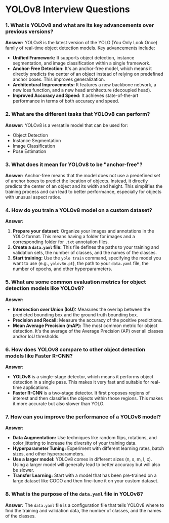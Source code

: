 # YOLOv8 Interview Questions

### 1. What is YOLOv8 and what are its key advancements over previous versions?
**Answer:** YOLOv8 is the latest version of the YOLO (You Only Look Once) family of real-time object detection models. Key advancements include:
*   **Unified Framework:** It supports object detection, instance segmentation, and image classification within a single framework.
*   **Anchor-Free Detection:** It's an anchor-free model, which means it directly predicts the center of an object instead of relying on predefined anchor boxes. This improves generalization.
*   **Architectural Improvements:** It features a new backbone network, a new loss function, and a new head architecture (decoupled head).
*   **Improved Accuracy and Speed:** It achieves state-of-the-art performance in terms of both accuracy and speed.

### 2. What are the different tasks that YOLOv8 can perform?
**Answer:** YOLOv8 is a versatile model that can be used for:
*   Object Detection
*   Instance Segmentation
*   Image Classification
*   Pose Estimation

### 3. What does it mean for YOLOv8 to be "anchor-free"?
**Answer:** Anchor-free means that the model does not use a predefined set of anchor boxes to predict the location of objects. Instead, it directly predicts the center of an object and its width and height. This simplifies the training process and can lead to better performance, especially for objects with unusual aspect ratios.

### 4. How do you train a YOLOv8 model on a custom dataset?
**Answer:**
1.  **Prepare your dataset:** Organize your images and annotations in the YOLO format. This means having a folder for images and a corresponding folder for `.txt` annotation files.
2.  **Create a `data.yaml` file:** This file defines the paths to your training and validation sets, the number of classes, and the names of the classes.
3.  **Start training:** Use the `yolo train` command, specifying the model you want to use (e.g., `yolov8n.pt`), the path to your `data.yaml` file, the number of epochs, and other hyperparameters.

### 5. What are some common evaluation metrics for object detection models like YOLOv8?
**Answer:**
*   **Intersection over Union (IoU):** Measures the overlap between the predicted bounding box and the ground truth bounding box.
*   **Precision and Recall:** Measure the accuracy of the positive predictions.
*   **Mean Average Precision (mAP):** The most common metric for object detection. It's the average of the Average Precision (AP) over all classes and/or IoU thresholds.

### 6. How does YOLOv8 compare to other object detection models like Faster R-CNN?
**Answer:**
*   **YOLOv8** is a single-stage detector, which means it performs object detection in a single pass. This makes it very fast and suitable for real-time applications.
*   **Faster R-CNN** is a two-stage detector. It first proposes regions of interest and then classifies the objects within those regions. This makes it more accurate but also slower than YOLO.

### 7. How can you improve the performance of a YOLOv8 model?
**Answer:**
*   **Data Augmentation:** Use techniques like random flips, rotations, and color jittering to increase the diversity of your training data.
*   **Hyperparameter Tuning:** Experiment with different learning rates, batch sizes, and other hyperparameters.
*   **Use a larger model:** YOLOv8 comes in different sizes (n, s, m, l, x). Using a larger model will generally lead to better accuracy but will also be slower.
*   **Transfer Learning:** Start with a model that has been pre-trained on a large dataset like COCO and then fine-tune it on your custom dataset.

### 8. What is the purpose of the `data.yaml` file in YOLOv8?
**Answer:** The `data.yaml` file is a configuration file that tells YOLOv8 where to find the training and validation data, the number of classes, and the names of the classes.
